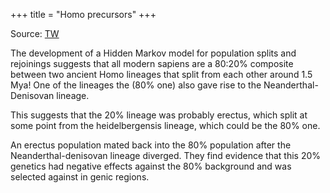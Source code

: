 +++
title = "Homo precursors"
+++

Source: [TW](https://x.com/blog_supplement/status/1902237910952251693)

The development of a Hidden Markov model for population splits and rejoinings suggests that all modern sapiens are a 80:20% composite between two ancient Homo lineages that split from each other around 1.5 Mya! One of the lineages the (80% one) also gave rise to the Neanderthal-Denisovan lineage.

This suggests that the 20% lineage was probably erectus, which split at some point from the heidelbergensis lineage, which could be the 80% one.

An erectus population mated back into the 80% population after the Neanderthal-denisovan lineage diverged. They find evidence that this 20% genetics had negative effects against the 80% background and was selected against in genic regions.
